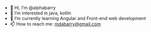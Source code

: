- 👋 Hi, I’m @alphabarry
- 👀 I’m interested in java, kotlin
- 🌱 I’m currently learning Angular and Front-end web development
- 📫 How to reach me: mdabarry@gmail.com

<!---
mdabarry/mdabarry is a ✨ special ✨ repository because its `README.md` (this file) appears on your GitHub profile.
You can click the Preview link to take a look at your changes.
--->
